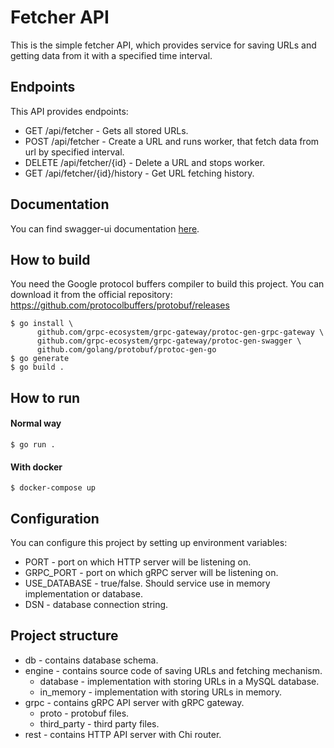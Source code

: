 # Fetcher API

This is the simple fetcher API, which provides service for saving URLs and getting data from it with a specified time interval.

## Endpoints

This API provides endpoints:
- GET /api/fetcher - Gets all stored URLs.
- POST /api/fetcher - Create a URL and runs worker, that fetch data from url by specified interval.
- DELETE /api/fetcher/{id} - Delete a URL and stops worker.
- GET /api/fetcher/{id}/history - Get URL fetching history.

## Documentation
You can find swagger-ui documentation [here](https://mrucznik.github.io/U3p5bW9uLUdhamRh).

## How to build
You need the Google protocol buffers compiler to build this project. You can download it from the official repository: https://github.com/protocolbuffers/protobuf/releases 
```
$ go install \
      github.com/grpc-ecosystem/grpc-gateway/protoc-gen-grpc-gateway \
      github.com/grpc-ecosystem/grpc-gateway/protoc-gen-swagger \
      github.com/golang/protobuf/protoc-gen-go
$ go generate
$ go build .
```

## How to run

#### Normal way
```
$ go run .
```
#### With docker
```
$ docker-compose up
```

## Configuration

You can configure this project by setting up environment variables:
- PORT - port on which HTTP server will be listening on.
- GRPC_PORT - port on which gRPC server will be listening on.
- USE_DATABASE - true/false. Should service use in memory implementation or database.
- DSN - database connection string.

## Project structure

- db - contains database schema.
- engine - contains source code of saving URLs and fetching mechanism.
    - database - implementation with storing URLs in a MySQL database.
    - in_memory - implementation with storing URLs in memory.
- grpc - contains gRPC API server with gRPC gateway.
    - proto - protobuf files.
    - third_party - third party files.
- rest - contains HTTP API server with Chi router.
